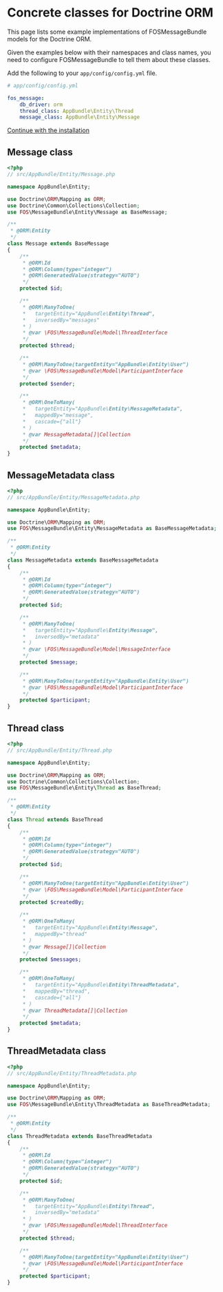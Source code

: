 Concrete classes for Doctrine ORM
=================================

This page lists some example implementations of FOSMessageBundle models for the Doctrine
ORM.

Given the examples below with their namespaces and class names, you need to configure
FOSMessageBundle to tell them about these classes.

Add the following to your `app/config/config.yml` file.

```yaml
# app/config/config.yml

fos_message:
    db_driver: orm
    thread_class: AppBundle\Entity\Thread
    message_class: AppBundle\Entity\Message
```

[Continue with the installation][]

Message class
-------------

```php
<?php
// src/AppBundle/Entity/Message.php

namespace AppBundle\Entity;

use Doctrine\ORM\Mapping as ORM;
use Doctrine\Common\Collections\Collection;
use FOS\MessageBundle\Entity\Message as BaseMessage;

/**
 * @ORM\Entity
 */
class Message extends BaseMessage
{
    /**
     * @ORM\Id
     * @ORM\Column(type="integer")
     * @ORM\GeneratedValue(strategy="AUTO")
     */
    protected $id;

    /**
     * @ORM\ManyToOne(
     *   targetEntity="AppBundle\Entity\Thread",
     *   inversedBy="messages"
     * )
     * @var \FOS\MessageBundle\Model\ThreadInterface
     */
    protected $thread;

    /**
     * @ORM\ManyToOne(targetEntity="AppBundle\Entity\User")
     * @var \FOS\MessageBundle\Model\ParticipantInterface
     */
    protected $sender;

    /**
     * @ORM\OneToMany(
     *   targetEntity="AppBundle\Entity\MessageMetadata",
     *   mappedBy="message",
     *   cascade={"all"}
     * )
     * @var MessageMetadata[]|Collection
     */
    protected $metadata;
}
```

MessageMetadata class
---------------------

```php
<?php
// src/AppBundle/Entity/MessageMetadata.php

namespace AppBundle\Entity;

use Doctrine\ORM\Mapping as ORM;
use FOS\MessageBundle\Entity\MessageMetadata as BaseMessageMetadata;

/**
 * @ORM\Entity
 */
class MessageMetadata extends BaseMessageMetadata
{
    /**
     * @ORM\Id
     * @ORM\Column(type="integer")
     * @ORM\GeneratedValue(strategy="AUTO")
     */
    protected $id;

    /**
     * @ORM\ManyToOne(
     *   targetEntity="AppBundle\Entity\Message",
     *   inversedBy="metadata"
     * )
     * @var \FOS\MessageBundle\Model\MessageInterface
     */
    protected $message;

    /**
     * @ORM\ManyToOne(targetEntity="AppBundle\Entity\User")
     * @var \FOS\MessageBundle\Model\ParticipantInterface
     */
    protected $participant;
}
```

Thread class
------------

```php
<?php
// src/AppBundle/Entity/Thread.php

namespace AppBundle\Entity;

use Doctrine\ORM\Mapping as ORM;
use Doctrine\Common\Collections\Collection;
use FOS\MessageBundle\Entity\Thread as BaseThread;

/**
 * @ORM\Entity
 */
class Thread extends BaseThread
{
    /**
     * @ORM\Id
     * @ORM\Column(type="integer")
     * @ORM\GeneratedValue(strategy="AUTO")
     */
    protected $id;

    /**
     * @ORM\ManyToOne(targetEntity="AppBundle\Entity\User")
     * @var \FOS\MessageBundle\Model\ParticipantInterface
     */
    protected $createdBy;

    /**
     * @ORM\OneToMany(
     *   targetEntity="AppBundle\Entity\Message",
     *   mappedBy="thread"
     * )
     * @var Message[]|Collection
     */
    protected $messages;

    /**
     * @ORM\OneToMany(
     *   targetEntity="AppBundle\Entity\ThreadMetadata",
     *   mappedBy="thread",
     *   cascade={"all"}
     * )
     * @var ThreadMetadata[]|Collection
     */
    protected $metadata;
}
```

ThreadMetadata class
--------------------

```php
<?php
// src/AppBundle/Entity/ThreadMetadata.php

namespace AppBundle\Entity;

use Doctrine\ORM\Mapping as ORM;
use FOS\MessageBundle\Entity\ThreadMetadata as BaseThreadMetadata;

/**
 * @ORM\Entity
 */
class ThreadMetadata extends BaseThreadMetadata
{
    /**
     * @ORM\Id
     * @ORM\Column(type="integer")
     * @ORM\GeneratedValue(strategy="AUTO")
     */
    protected $id;

    /**
     * @ORM\ManyToOne(
     *   targetEntity="AppBundle\Entity\Thread",
     *   inversedBy="metadata"
     * )
     * @var \FOS\MessageBundle\Model\ThreadInterface
     */
    protected $thread;

    /**
     * @ORM\ManyToOne(targetEntity="AppBundle\Entity\User")
     * @var \FOS\MessageBundle\Model\ParticipantInterface
     */
    protected $participant;
}
```

[Continue with the installation]: 01-installation.md
